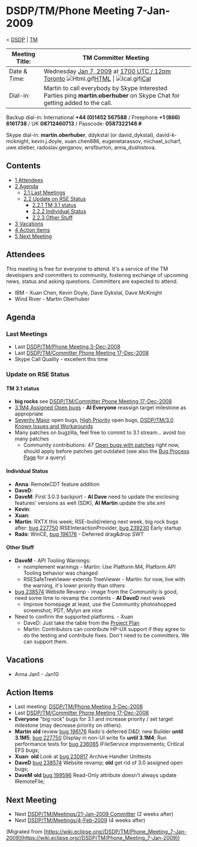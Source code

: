 

DSDP/TM/Phone Meeting 7-Jan-2009
================================

< [DSDP](./DSDP "DSDP")‎ | [TM](./DSDP/TM "DSDP/TM")

| Meeting Title: | **TM Committer Meeting** |
| --- | --- |
| Date & Time: | Wednesday [Jan 7, 2009](./index.php?title=Jan_7,_2009&action=edit&redlink=1 "Jan 7, 2009 (page does not exist)") at [1700 UTC / 12pm Toronto](http://www.timeanddate.com/worldclock/fixedtime.html?month=1&day=7&year=2009&hour=17&min=00&sec=0&p1=0)   ![Html.gif](https://raw.githubusercontent.com/wiki/eclipse-datatools/.github/images/Html.gif)[HTML](http://www.google.com/calendar/embed?src=vn70im36r00qeusu8nme50cils@group.calendar.google.com&ctz=Canada/Toronto) \| ![Ical.gif](https://raw.githubusercontent.com/wiki/eclipse-datatools/.github/images/Ical.gif)[iCal](http://www.google.com/calendar/ical/vn70im36r00qeusu8nme50cils@group.calendar.google.com/public/basic.ics) |
| Dial-in: | Martin to call everybody by Skype   Interested Parties ping **martin.oberhuber** on Skype Chat for getting added to the call. |

Backup dial-in: International **+44 (0)1452 567588** / Freephone **+1 (866) 6161738** / UK **08712460713** / Passcode: **0587322148 #**

Skype dial-in: **martin.oberhuber**, ddykstal (or david\_dykstal), david-k-mcknight, kevin.j.doyle, xuan.chen886, eugenetarassov, michael\_scharf, uwe.stieber, radoslav.gerganov, wrsfburton, anna_dushistova.  

Contents
--------

*   [1 Attendees](#Attendees)
*   [2 Agenda](#Agenda)
    *   [2.1 Last Meetings](#Last-Meetings)
    *   [2.2 Update on RSE Status](#Update-on-RSE-Status)
        *   [2.2.1 TM 3.1 status](#TM-3.1-status)
        *   [2.2.2 Individual Status](#Individual-Status)
        *   [2.2.3 Other Stuff](#Other-Stuff)
*   [3 Vacations](#Vacations)
*   [4 Action Items](#Action-Items)
*   [5 Next Meeting](#Next-Meeting)

Attendees
---------

This meeting is free for everyone to attend. It's a service of the TM developers and committers to community, fostering exchange of upcoming news, status and asking questions. Committers are expected to attend.

*   IBM - Xuan Chen, Kevin Doyle, Dave Dykstal, Dave McKnight
*   Wind River - Martin Oberhuber

Agenda
------

### Last Meetings

*   Last [DSDP/TM/Phone Meeting 3-Dec-2008](./DSDP/TM/Phone_Meeting_3-Dec-2008 "DSDP/TM/Phone Meeting 3-Dec-2008")
*   Last [DSDP/TM/Committer Phone Meeting 17-Dec-2008](./DSDP/TM/Committer_Phone_Meeting_17-Dec-2008 "DSDP/TM/Committer Phone Meeting 17-Dec-2008")
*   Skype Call Quality - excellent this time

### Update on RSE Status

#### TM 3.1 status

*   **big rocks** see [DSDP/TM/Committer Phone Meeting 17-Dec-2008](./DSDP/TM/Committer_Phone_Meeting_17-Dec-2008 "DSDP/TM/Committer Phone Meeting 17-Dec-2008")
*   [3.1M4 Assigned Open bugs](https://bugs.eclipse.org/bugs/buglist.cgi?query_format=advanced&product=Target+Management&target_milestone=3.0&target_milestone=3.0.1&target_milestone=3.1+M2&target_milestone=3.1+M3&target_milestone=3.1+M4&bug_status=UNCONFIRMED&bug_status=NEW&bug_status=ASSIGNED&bug_status=REOPENED&cmdtype=doit) \- **AI Everyone** reassign target milestone as appropriate
*   [Severity Major](https://bugs.eclipse.org/bugs/buglist.cgi?query_format=advanced&classification=DSDP&product=Target+Management&bug_status=UNCONFIRMED&bug_status=NEW&bug_status=ASSIGNED&bug_status=REOPENED&bug_severity=blocker&bug_severity=critical&bug_severity=major&cmdtype=doit) open bugs, [High Priority](https://bugs.eclipse.org/bugs/buglist.cgi?query_format=advanced&classification=DSDP&product=Target+Management&bug_status=UNCONFIRMED&bug_status=NEW&bug_status=ASSIGNED&bug_status=REOPENED&cmdtype=doit&field0-0-0=priority&type0-0-0=regexp&value0-0-0=P%5B12%5D&field0-0-1=bug_severity&type0-0-1=regexp&value0-0-1=blocker%7Ccritical%7Cmajor) open bugs, [DSDP/TM/3.0 Known Issues and Workarounds](./DSDP/TM/3.0_Known_Issues_and_Workarounds "DSDP/TM/3.0 Known Issues and Workarounds")
*   Many patches on bugzilla, feel free to commit to 3.1 stream... avoid too many patches
    *   Community contributions: 47 [Open bugs with patches](https://bugs.eclipse.org/bugs/buglist.cgi?query_format=advanced&classification=DSDP&product=Target+Management&bug_status=UNCONFIRMED&bug_status=NEW&bug_status=ASSIGNED&bug_status=REOPENED&cmdtype=doit&field0-0-0=attachments.ispatch&type0-0-0=equals&value0-0-0=1) right now, should apply before patches get outdated (see also the [Bug Process Page](https://www.eclipse.org/dsdp/tm/development/bug_process.php) for a query)

#### Individual Status

*   **Anna**: RemoteCDT feature addition
*   **DaveD**:
*   **DaveM**: First 3.0.3 backport - **AI Dave** need to update the enclosing features' versions as well (SDK), **AI Martin** update the site.xml
*   **Kevin**:
*   **Xuan**:
*   **Martin**: RXTX this week; RSE-build/releng next week, big rock bugs after: [bug 227750](https://bugs.eclipse.org/bugs/show_bug.cgi?id=227750) IRSEInteractionProvider, [bug 239230](https://bugs.eclipse.org/bugs/show_bug.cgi?id=239230) Early startup
*   **Rado**: WinCE, [bug 196176](https://bugs.eclipse.org/bugs/show_bug.cgi?id=196176) \- Deferred drag&drop SWT

#### Other Stuff

*   **DaveM** \- API Tooling Warnings:
    *   noimplement warnings - Martin: Use Platform M4, Platform API Tooling behavior was changed
    *   RSESafeTreeViewer extends TreeViewer - Martin: for now, live with the warning, it's lower priority than others
*   [bug 238574](https://bugs.eclipse.org/bugs/show_bug.cgi?id=238574) Website Revamp - image from the Community is good, need some time to revamp the contents - **AI DaveD** next week
    *   Improve homepage at least, use the Community photoshopped screenshot; PDT, Mylyn are nice
*   Need to confirm the supported platforms. - Xuan
    *   DaveD: Just take the table from the [Project Plan](https://www.eclipse.org/projects/project-plan.php?projectid=dsdp.tm#target_environments)
    *   Martin: Contributors can contribute HP-UX support if they agree to do the testing and contribute fixes. Don't need to be committers. We can support them.

Vacations
---------

*   Anna Jan1 - Jan10

Action Items
------------

*   Last meeting: [DSDP/TM/Phone Meeting 3-Dec-2008](./DSDP/TM/Phone_Meeting_3-Dec-2008 "DSDP/TM/Phone Meeting 3-Dec-2008")
*   Last [DSDP/TM/Committer Phone Meeting 17-Dec-2008](./DSDP/TM/Committer_Phone_Meeting_17-Dec-2008 "DSDP/TM/Committer Phone Meeting 17-Dec-2008")
*   **Everyone** "big rock" bugs for 3.1 and increase priority / set target milestone (may decrease priority on others).
*   **Martin** **old** review [bug 196176](https://bugs.eclipse.org/bugs/show_bug.cgi?id=196176) Rado's deferred D&D; new Builder **until 3.1M5**; [bug 227750](https://bugs.eclipse.org/bugs/show_bug.cgi?id=227750) Display in non-UI write fix **until 3.1M4**; Run performance tests for [bug 236065](https://bugs.eclipse.org/bugs/show_bug.cgi?id=236065) IFileService improvements; Critical EFS bugs;
*   **Xuan**: **old** Look at [bug 230917](https://bugs.eclipse.org/bugs/show_bug.cgi?id=230917) Archive Handler Unittests
*   **DaveD** [bug 238574](https://bugs.eclipse.org/bugs/show_bug.cgi?id=238574) Website revamp; **old** get rid of 3.0 assigned open bugs;
*   **DaveM** **old** [bug 199596](https://bugs.eclipse.org/bugs/show_bug.cgi?id=199596) Read-Only attribute doesn't always update IRemoteFile;

Next Meeting
------------

*   Next [DSDP/TM/Meetings/21-Jan-2009 Committer](./DSDP/TM/Meetings/21-Jan-2009_Committer "DSDP/TM/Meetings/21-Jan-2009 Committer") (2 weeks after)
*   Next [DSDP/TM/Meetings/4-Feb-2009](./DSDP/TM/Meetings/4-Feb-2009 "DSDP/TM/Meetings/4-Feb-2009") (4 weeks after)


(Migrated from [https://wiki.eclipse.org//DSDP/TM/Phone_Meeting_7-Jan-2009](https://wiki.eclipse.org//DSDP/TM/Phone_Meeting_7-Jan-2009))
